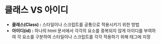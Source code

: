 # 클래스 VS 아이디

- **클래스(Class) :** 스타일이나 스크립트를 공통으로 적용시키기 위한 방법
- **아이디(id) :** 하나의 html 문서에서 각각의 요소를 중복되지 않게 아이디를 부여하여 각 요소를 구분하여 스타일이나 스크립트를 각각 적용하기 위해 태그에 지정